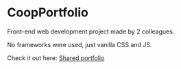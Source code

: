 # CoopPortfolio

Front-end web development project made by 2 colleagues. 

No frameworks were used, just vanilla CSS and JS.

Check it out here: [Shared portfolio](https://paugomezm.github.io/CoopPortfolio/)
